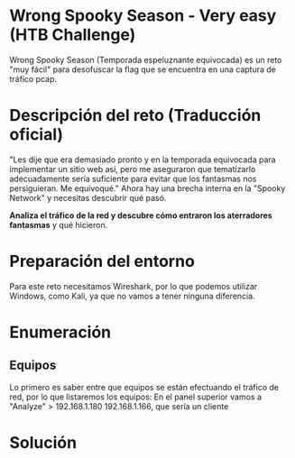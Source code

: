 # Wrong Spooky Season - Very easy (HTB Challenge)
Wrong Spooky Season (Temporada espeluznante equivocada) es un reto "muy fácil" para desofuscar la flag que se encuentra en una captura de tráfico pcap.

# Descripción del reto (Traducción oficial)
"Les dije que era demasiado pronto y en la temporada equivocada para implementar un sitio web así, pero me aseguraron que tematizarlo adecuadamente sería suficiente para evitar que los fantasmas nos persiguieran. Me equivoqué." Ahora hay una brecha interna en la "Spooky Network" y necesitas descubrir qué pasó. 

**Analiza el tráfico de la red y descubre cómo entraron los aterradores fantasmas** y qué hicieron.

# Preparación del entorno
Para este reto necesitamos Wireshark, por lo que podemos utilizar Windows, como Kali, ya que no vamos a tener ninguna diferencia.

# Enumeración
## Equipos 
Lo primero es saber entre que equipos se están efectuando el tráfico de red, por lo que listaremos los equipos: En el panel superior vamos a "Analyze" > 
192.168.1.180
192.168.1.166, que sería un cliente 


# Solución 

